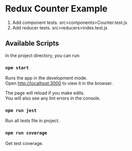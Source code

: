 # Redux Counter Example

1.  Add component tests. src>components>Counter.test.js
2.  Add reducer tests. src>reducers>index.test.js

## Available Scripts

In the project directory, you can run:

### `npm start`

Runs the app in the development mode.<br>
Open [http://localhost:3000](http://localhost:3000) to view it in the browser.

The page will reload if you make edits.<br>
You will also see any lint errors in the console.

### `npm run jest`

Run all tests file in project.

### `npm run coverage`

Get test coverage.
